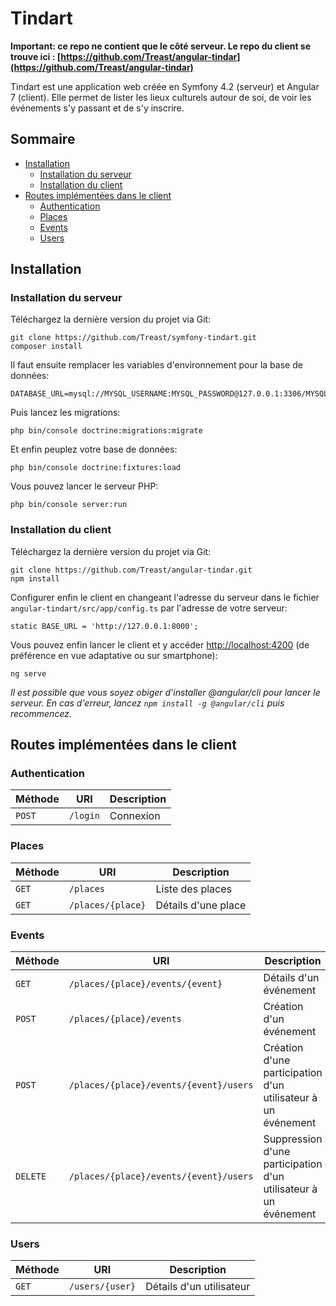 # Tindart

**Important: ce repo ne contient que le côté serveur. Le repo du client se trouve ici : [https://github.com/Treast/angular-tindar](https://github.com/Treast/angular-tindar)**

Tindart est une application web créée en Symfony 4.2 (serveur) et Angular 7 (client). Elle permet de lister les lieux culturels autour de soi, de voir les événements s'y passant et de s'y inscrire.

## Sommaire
- [Installation](#installation)
	- [Installation du serveur](#installation-du-serveur)
	- [Installation du client](#installation-du-client)
- [Routes implémentées dans le client](#routes-implémentées-dans-le-client)
	- [Authentication](#authentication)
	- [Places](#places)
	- [Events](#events)
	- [Users](#users)

## Installation
### Installation du serveur
Téléchargez la dernière version du projet via Git:
```
git clone https://github.com/Treast/symfony-tindart.git
composer install
```
Il faut ensuite remplacer les variables d'environnement pour la base de données:
```
DATABASE_URL=mysql://MYSQL_USERNAME:MYSQL_PASSWORD@127.0.0.1:3306/MYSQL_DATABASE
```

Puis lancez les migrations:
```
php bin/console doctrine:migrations:migrate
```

Et enfin peuplez votre base de données:
```
php bin/console doctrine:fixtures:load
```

Vous pouvez lancer le serveur PHP:
```
php bin/console server:run
```

### Installation du client
Téléchargez la dernière version du projet via Git:
```
git clone https://github.com/Treast/angular-tindar.git
npm install
```

Configurer enfin le client en changeant l'adresse du serveur dans le fichier `angular-tindart/src/app/config.ts` par l'adresse de votre serveur:
```
static BASE_URL = 'http://127.0.0.1:8000';
```

Vous pouvez enfin lancer le client et y accéder [http://localhost:4200](http://localhost:4200) (de préférence en vue adaptative ou sur smartphone):
```
ng serve
```

*Il est possible que vous soyez obiger d'installer @angular/cli pour lancer le serveur. En cas d'erreur, lancez `npm install -g @angular/cli` puis recommencez.*

## Routes implémentées dans le client
### Authentication
|Méthode|URI|Description|
|--|--|--|
|`POST`| `/login` |Connexion
### Places
|Méthode|URI|Description|
|--|--|--|
|`GET`| `/places` |Liste des places
|`GET`| `/places/{place}` |Détails d'une place
### Events
|Méthode|URI|Description|
|--|--|--|
|`GET`| `/places/{place}/events/{event}` |Détails d'un événement
|`POST`| `/places/{place}/events` |Création d'un événement
|`POST`| `/places/{place}/events/{event}/users` |Création d'une participation d'un utilisateur à un événement
|`DELETE`| `/places/{place}/events/{event}/users` |Suppression d'une participation d'un utilisateur à un événement
### Users
|Méthode|URI|Description|
|--|--|--|
|`GET`| `/users/{user}` |Détails d'un utilisateur
